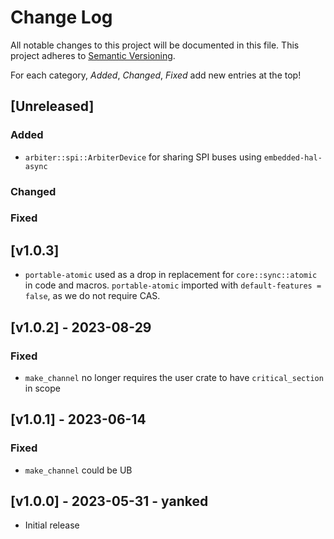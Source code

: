 # Change Log

All notable changes to this project will be documented in this file.
This project adheres to [Semantic Versioning](http://semver.org/).

For each category, _Added_, _Changed_, _Fixed_ add new entries at the top!

## [Unreleased]

### Added

- `arbiter::spi::ArbiterDevice` for sharing SPI buses using `embedded-hal-async`

### Changed

### Fixed

## [v1.0.3]

- `portable-atomic` used as a drop in replacement for `core::sync::atomic` in code and macros. `portable-atomic` imported with `default-features = false`, as we do not require CAS.

## [v1.0.2] - 2023-08-29

### Fixed

- `make_channel` no longer requires the user crate to have `critical_section` in scope

## [v1.0.1] - 2023-06-14

### Fixed

- `make_channel` could be UB

## [v1.0.0] - 2023-05-31 - yanked

- Initial release
